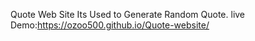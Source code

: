Quote Web Site 
Its Used to Generate Random Quote.
live Demo:https://ozoo500.github.io/Quote-website/

